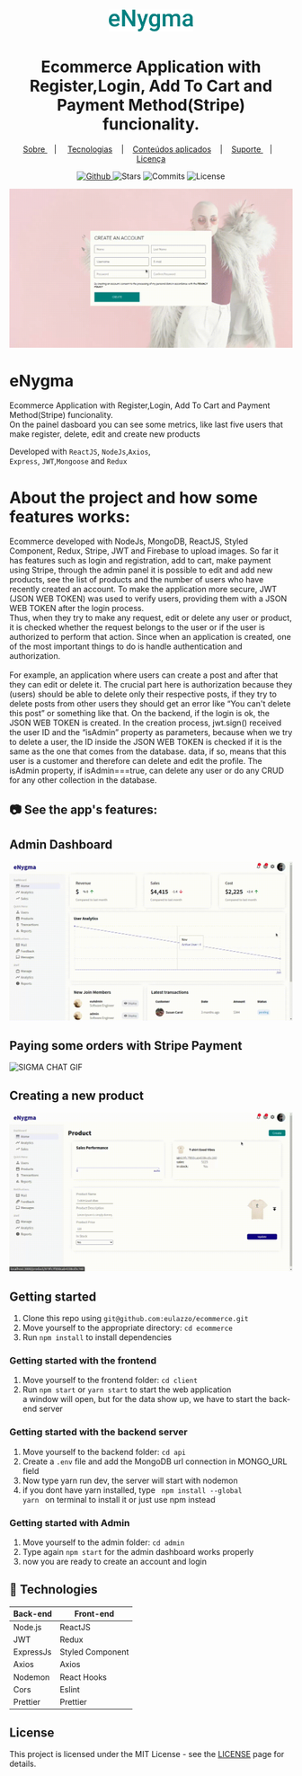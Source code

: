 <h1 align="center">
   <img alt="sigma" src="github/eNygma.svg" width="150px" />
</h1>
  
<div align="center">
  <h1>Ecommerce Application with Register,Login, Add To Cart and Payment Method(Stripe) funcionality. </h1>
</div>

<p align="center" >
  <a href="#-sobre-a-aplica%C3%A7%C3%A3o"> Sobre </a> &nbsp;&nbsp;&nbsp;| &nbsp;&nbsp;&nbsp;
  <a href="#-tecnologias">Tecnologias</a> &nbsp;&nbsp;&nbsp;|&nbsp;&nbsp;&nbsp;
  <a href="#-conteúdos-aplicados"> Conteúdos aplicados</a> &nbsp;&nbsp;&nbsp;|&nbsp;&nbsp;&nbsp;
  <a href="#-suporte"> Suporte </a> &nbsp;&nbsp;&nbsp;|&nbsp;&nbsp;&nbsp;
  <a href="#-licen%C3%A7a">Licença</a>
</p>

<p align="center">
  <a href="https://github.com/eulazzo" target="_blank">
    <img src="https://img.shields.io/static/v1?label=author&message=eulazzo&color=D90D32&labelColor=008080" alt="Github"> 
  </a>
    <img src="https://img.shields.io/github/stars/eulazzo/ecommerce?color=D90D32&labelColor=008080" alt="Stars">
  <img src="https://img.shields.io/github/last-commit/eulazzo/ecommerce?color=D90D32&labelColor=008080" alt="Commits">
  <img src="https://img.shields.io/static/v1?label=license&message=MIT&color=D90D32&labelColor=008080" alt="License">
</p>


 

 ![SIGMA CHAT GIF](github/loginAndRegister.gif)

# eNygma


<p>Ecommerce Application with Register,Login, Add To Cart and Payment Method(Stripe) funcionality. <br>
On the painel dasboard you can see some metrics, like last five users that make register, delete, edit and create new products<br>
<p>Developed with <code>ReactJS</code>, <code>NodeJs</code>,<code>Axios</code>,</br><code>Express</code>, <code>JWT</code>,<code>Mongoose</code>  and <code>Redux</code> </p> 

# About the project and how some features works:
<p>
Ecommerce developed with NodeJs, MongoDB, ReactJS, Styled Component, Redux, Stripe, JWT and Firebase to upload images. So far it has features such as login and registration, add to cart, make payment using Stripe, through the admin panel it is possible to edit and add new products, see the list of products and the number of users who have recently created an account.  
   To make the application more secure, JWT (JSON WEB TOKEN) was used to verify users, providing them with a JSON WEB TOKEN after the login process.</br> 
   Thus, when they try to make any request, edit or delete any user or product, it is checked whether the request belongs to the user or  if the user is authorized to perform that action. Since when an application is created, one of the most important things to do is handle authentication and authorization.</br></br> For example, an application where users can create a post and after that they can edit or delete it. The crucial part here is authorization because they (users) should be able to delete only their respective posts, if they try to delete posts from other users they should get an error like “You can't delete this post” or something like that.  
   On the backend, if the login is ok, the JSON WEB TOKEN is created. In the creation process, jwt.sign() received the user ID and the “isAdmin” property as parameters, because when we try to delete a user, the ID inside the JSON WEB TOKEN is checked if it is the same as the one that comes from the database. data, if so, means that this user is a customer and therefore can delete and edit the profile. The isAdmin property, if isAdmin===true, can delete any user or do any CRUD for any other collection in the database.
<p/>

 ## :camera: See the app's features:

<h2>Admin Dashboard</h2>

![SIGMA CHAT GIF](github/0-AdminDashboard.gif) 

<h2>Paying some orders with Stripe Payment</h2>

![SIGMA CHAT GIF](github/3-payingStripe.gif) 

<h2>Creating a new product</h2>

![SIGMA CHAT GIF](github/2-creatingAnewProduct.gif) 

 
## Getting started

1. Clone this repo using `git@github.com:eulazzo/ecommerce.git`
2. Move yourself to the appropriate directory: `cd ecommerce`<br />
3. Run `npm install` to install dependencies<br />

### Getting started with the frontend

1. Move yourself to the frontend folder: `cd client` <br>
2. Run `npm start` or `yarn start` to start the web application <br>
a window will open, but for the data show up, we have to start the back-end server

### Getting started with the backend server

1. Move yourself to the backend folder: `cd api`
2. Create a `.env` file and add the MongoDB url connection in MONGO_URL field
3. Now type yarn run dev, the server will start with nodemon<br>
4. if you dont have yarn installed, type <code> npm install --global yarn </code> on terminal to install it or just use npm instead <br>

### Getting started with Admin
1. Move yourself to the admin folder: `cd admin`
2. Type again <code>npm start</code> for the admin dashboard works properly <br>
3. now you are ready to create an account and login

## :rocket: Technologies

<table>
   
  <thead>
    <th>Back-end</th>
    <th>Front-end</th>
  </thead>
   
  <tbody>
    <tr>
      <td>Node.js</td>
      <td>ReactJS</td>
    </tr>
     <tr>
      <td>JWT</td>
      <td>Redux</td>
    </tr>
    <tr>
      <td>ExpressJs</td>
      <td>Styled Component</td>
    </tr>
    <tr>
      <td>Axios</td>
      <td>Axios</td>
    </tr>
    <tr>
      <td>Nodemon</td>
      <td>React Hooks</td>
    </tr>
    <tr>
      <td>Cors</td>
      <td>Eslint</td>
    </tr>
    <tr>
      <td>Prettier</td>
      <td>Prettier</td>
    </tr>
  </tbody>
  
</table>

## License

This project is licensed under the MIT License - see the [LICENSE](https://opensource.org/licenses/MIT) page for details.
<!-- <h4>Techs:</h4>

![image](https://img.shields.io/badge/React-20232A?style=for-the-badge&logo=react&logoColor=61DAFB)  
![image](https://img.shields.io/badge/Node.js-43853D?style=for-the-badge&logo=node.js&logoColor=white)

  -->

 

 
 

